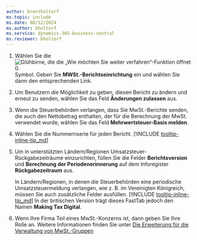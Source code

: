 ```yaml
---
author: brentholtorf
ms.topic: include
ms.date: 08/12/2024
ms.author: bholtorf
ms.service: dynamics-365-business-central
ms.reviewer: bholtorf
---
```


1. Wählen Sie die ![Glühbirne, die die „Wie möchten Sie weiter verfahren“-Funktion öffnet 0.](../media/ui-search/search_small.png "Sagen Sie mir, was Sie tun möchten") Symbol. Geben Sie **MWSt.-Berichtseinrichtung** ein und wählen Sie dann den entsprechenden Link.  
2. Um Benutzern die Möglichkeit zu geben, diesen Bericht zu ändern und erneut zu senden, wählen Sie das Feld **Änderungen zulassen** aus.  
3. Wenn die Steuerbehörden verlangen, dass Sie MwSt.-Berichte senden, die auch den Nettobetrag enthalten, der für die Berechnung der MwSt. verwendet wurde, wählen Sie das Feld **Mehrwertsteuer-Basis melden**.  
4. Wählen Sie die Nummernserie für jeden Bericht. [!INCLUDE [tooltip-inline-tip_md](tooltip-inline-tip_md.md)]  
5. Um in unterstützten Ländern/Regionen Umsatzsteuer-Rückgabezeiträume einzurichten, füllen Sie die Felder  **Berichtsversion**  und  **Berechnung der Periodenerinnerung**  auf dem Inforegister  **Rückgabezeitraum**  aus.  

    In Ländern/Regionen, in denen die Steuerbehörden eine periodische Umsatzsteuermeldung verlangen, wie z. B. im Vereinigten Königreich, müssen Sie auch zusätzliche Felder ausfüllen. [!INCLUDE [tooltip-inline-tip_md](tooltip-inline-tip_md.md)]  In der britischen Version trägt dieses FastTab jedoch den Namen  **Making Tax Digital**.
6. Wenn Ihre Firma Teil eines MwSt.-Konzerns ist, dann geben Sie Ihre Rolle an. Weitere Informationen finden Sie unter [Die Erweiterung für die Verwaltung von MwSt.-Gruppen](../ui-extensions-vat-group.md)  

